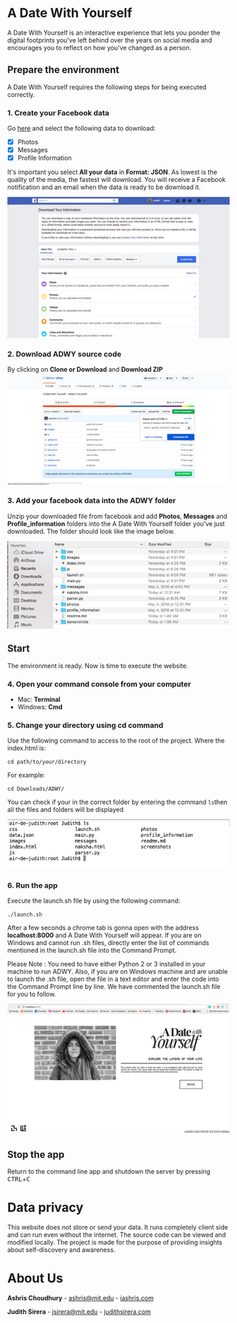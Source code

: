# A Date With Yourself

A Date With Yourself is an interactive experience that lets you ponder the digital footprints you've left  behind over the years on social media and encourages you to reflect on how you've changed as a person.

## Prepare the environment
A Date With Yourself requires the following steps for being executed correctly.

### 1. Create your Facebook data
Go [here](https://www.facebook.com/dyi/?x=AdmMouE4Z71ItRyv&referrer=www_settings) and select the following data to download:
 - [x] Photos
 - [x] Messages
 - [x] Profile Information

It's important you select **All your data** in  **Format: JSON**. As lowest is the quality of the media, the fastest will download.
You will receive a Facebook notification and an email when the data is ready to be download it.

![Alt text](./screenshots/Download_Facebook_Data.png "Optional title")

### 2. Download ADWY source code
By clicking on **Clone or Download** and **Download ZIP**
![Alt text](./screenshots/Download_ADWY.png "Download the source code")

### 3. Add your facebook data into the ADWY folder
Unzip your downloaded file from facebook and add **Photos**, **Messages** and **Profile_information** folders into the A Date With Yourself folder you've just downloaded. The folder should look like the image below.

![Alt text](./screenshots/ADWY_folder.png "Folder arrangement")


## Start
The environment is ready. Now is time to execute the website.

### 4. Open your command console from your computer

- Mac: **Terminal**
- Windows: **Cmd**

### 5. Change your directory using cd command
Use the following command to access to the root of the project. Where the index.html is:
```
cd path/to/your/directory
```
 For example:
```
cd Downloads/ADWY/
```
You can check if your in the correct folder by entering the command `ls`then all the files and folders will be displayed

![Alt text](./screenshots/Folders_displayed.png "Folder display")


### 6. Run the app
Execute the launch.sh file by using the following command:
```
./launch.sh
```
After a few seconds a chrome tab is gonna open with the address **localhost:8000** and A Date With Yourself will appear. If you are on Windows and cannot run .sh files, directly enter the list of commands mentioned in the launch.sh file into the Command Prompt.

Please Note : You need to have either Python 2 or 3 installed in your machine to run ADWY. Also, if you are on Windows machine and are unable to launch the .sh file, open the file in a text editor and enter the code into the Command Prompt line by line. We have commented the launch.sh file for you to follow.

![Alt text](./screenshots/Localhost.png "Localhost")

## Stop the app
Return to the command line app and shutdown the server by pressing
<kbd>CTRL</kbd>+<kbd>C</kbd>

# Data privacy
This website does not store or send your data. It runs completely client side and can run even without the internet. The source code can be viewed and modified locally. The project is made for the purpose of providing insights about self-discovery and awareness.

# About Us
**Ashris Choudhury** - ashris@mit.edu - [iashris.com](http://iashris.com/)

**Judith Sirera** - jsirera@mit.edu - [judithsirera.com](http://judithsirera.com/)